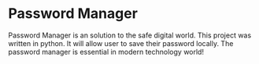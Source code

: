 # Password Manager
Password Manager is an solution to the safe digital world. This project was written in python. It will allow user to save their password locally. The password manager is essential in modern technology world!
